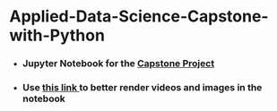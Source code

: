 # Applied-Data-Science-Capstone-with-Python
* <h3>Jupyter Notebook for the <a href = "https://nbviewer.jupyter.org/github/Andersen1997/Applied-Data-Science-Capstone-with-Python/blob/master/Applied-Data-Science-Capstone-with-Python.ipynb">Capstone Project</a></h3>
* <h3>Use <a href = "https://nbviewer.jupyter.org/github/Andersen1997/Applied-Data-Science-Capstone-with-Python/blob/master/Applied-Data-Science-Capstone-with-Python.ipynb">this link </a>to better render videos and images in the notebook</h3>
